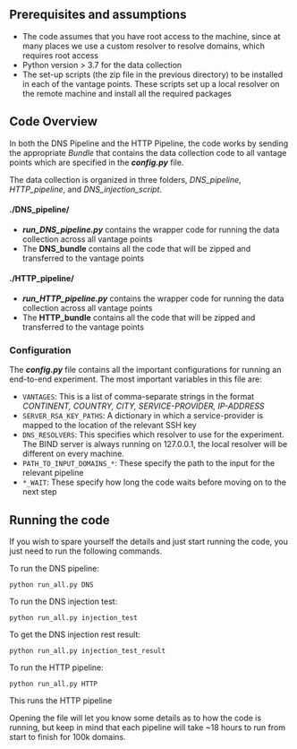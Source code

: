 ## Prerequisites and assumptions

- The code assumes that you have root access to the machine, since at many places we use a custom resolver to resolve domains, which requires root access
- Python version > 3.7 for the data collection
- The set-up scripts (the zip file in the previous directory) to be installed in each of the vantage points. These scripts set up a local resolver on the remote machine and install all the required packages

## Code Overview

In both the DNS Pipeline and the HTTP Pipeline, the code works by sending the appropriate _Bundle_ that contains the data collection code to all vantage points which are specified in the **_config.py_** file. 

The data collection is organized in three folders, *DNS_pipeline*, *HTTP_pipeline*, and *DNS_injection_script*. 

#### ./DNS_pipeline/

- ***run_DNS_pipeline.py*** contains the wrapper code for running the data collection across all vantage points
- The **DNS_bundle** contains all the code that will be zipped and transferred to the vantage points

#### ./HTTP_pipeline/

- ***run_HTTP_pipeline.py*** contains the wrapper code for running the data collection across all vantage points
- The **HTTP_bundle** contains all the code that will be zipped and transferred to the vantage points

### Configuration

The ***config.py*** file contains all the important configurations for running an end-to-end experiment. The most important variables in this file are:

- `VANTAGES`: This is a list of comma-separate strings in the format *CONTINENT, COUNTRY, CITY, SERVICE-PROVIDER, IP-ADDRESS*
- `SERVER_RSA_KEY_PATHS`: A dictionary in which a service-provider is mapped to the location of the relevant SSH key
- `DNS_RESOLVERS`: This specifies which resolver to use for the experiment. The BIND server is always running on 127.0.0.1, the local resolver will be different on every machine.
- `PATH_TO_INPUT_DOMAINS_*`: These specify the path to the input for the relevant pipeline
- `*_WAIT`: These specify how long the code waits before moving on to the next step

## Running the code

If you wish to spare yourself the details and just start running the code, you just need to run the following commands.

To run the DNS pipeline:

```
python run_all.py DNS
```

To run the DNS injection test:

```
python run_all.py injection_test
```

To get the DNS injection rest result:

```
python run_all.py injection_test_result
```

To run the HTTP pipeline:

```
python run_all.py HTTP
```

This runs the HTTP pipeline

Opening the file will let you know some details as to how the code is running, but keep in mind that each pipeline will take ~18 hours to run from start to finish for 100k domains.
